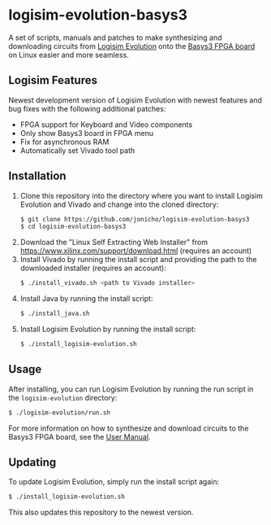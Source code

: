 # logisim-evolution-basys3

A set of scripts, manuals and patches to make synthesizing and downloading circuits from [Logisim Evolution](https://github.com/logisim-evolution/logisim-evolution) onto the [Basys3 FPGA board](https://digilent.com/reference/programmable-logic/basys-3/start) on Linux easier and more seamless.

## Logisim Features
Newest development version of Logisim Evolution with newest features and bug fixes with the following additional patches:
- FPGA support for Keyboard and Video components
- Only show Basys3 board in FPGA menu
- Fix for asynchronous RAM
- Automatically set Vivado tool path

## Installation
1. Clone this repository into the directory where you want to install Logisim Evolution and Vivado and change into the cloned directory:
    ```bash
    $ git clone https://github.com/jonicho/logisim-evolution-basys3
    $ cd logisim-evolution-basys3
    ```
2. Download the "Linux Self Extracting Web Installer" from https://www.xilinx.com/support/download.html (requires an account)
3. Install Vivado by running the install script and providing the path to the downloaded installer (requires an account):
    ```bash
    $ ./install_vivado.sh <path to Vivado installer>
    ```
4. Install Java by running the install script:
    ```bash
    $ ./install_java.sh
    ```
5. Install Logisim Evolution by running the install script:
    ```bash
    $ ./install_logisim-evolution.sh
    ```

## Usage
After installing, you can run Logisim Evolution by running the run script in the `logisim-evolution` directory:
```bash
$ ./logisim-evolution/run.sh
```
For more information on how to synthesize and download circuits to the Basys3 FPGA board, see the [User Manual](USER_MANUAL.md).

## Updating
To update Logisim Evolution, simply run the install script again:
```bash
$ ./install_logisim-evolution.sh
```
This also updates this repository to the newest version.

